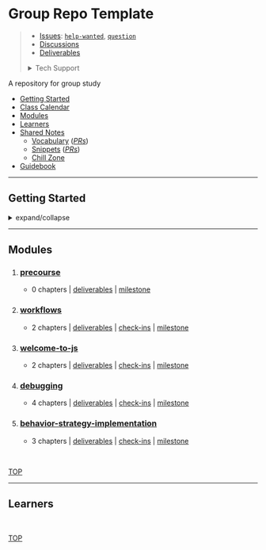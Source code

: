 <!-- BEGIN HEADER -->


# Group Repo Template

> - [Issues](https://github.com/school-as-code-testing/group-repo-template/issues): [`help-wanted`](https://github.com/school-as-code-testing/group-repo-template/issues?q=is%3Aopen+label%3Ahelp-wanted), [`question`](https://github.com/school-as-code-testing/group-repo-template/issues?q=is%3Aopen+label%3Aquestion)
> - [Discussions](https://github.com/school-as-code-testing/group-repo-template/discussions/)
> - [Deliverables](https://github.com/school-as-code-testing/group-repo-template/projects/1)
> <details>
> <summary>Tech Support</summary>
>
> [![Rubber Ducky](./assets/rubber-ducky.png)](https://rubberduckdebugging.com/)
>
>  </details>


<!-- END HEADER -->

A repository for group study

<!-- BEGIN TOC -->

- [Getting Started](#getting-started)
- [Class Calendar](#class-calendar)
- [Modules](#modules)
- [Learners](#learners)
- [Shared Notes](./shared-notes)
  - [Vocabulary](./vocabulary) (_[PRs](https://github.com/school-as-code-testing/group-repo-template/pulls?q=label%3Avocabulary)_)
  - [Snippets](./snippets) (_[PRs](https://github.com/school-as-code-testing/group-repo-template/pulls?q=label%3Asnippets)_)
  - [Chill Zone](./chill-zone)
- [Guidebook](./guidebook)

<!-- END TOC -->

---

## Getting Started

<!-- a guide to using this repository -->

<details>
<summary>expand/collapse</summary>
<br>

1. `git clone git@github.com:HackYourFutureBelgium/template-markdown.git`
2. `cd template-markdown`
3. `npm install`

## Code Quality Checks

- `npm run format`: Makes sure all the code in this repository is well-formatted
  (looks good).
- `npm run lint:ls`: Checks to make sure all folder and file names match the
  repository conventions.
- `npm run lint:md`: Will lint all of the Markdown files in this repository.
- `npm run lint:css`: Will lint all of the CSS files in this repository.
- `npm run validate:html`: Validates all HTML files in your project.
- `npm run spell-check`: Goes through all the files in this repository looking
  for words it doesn't recognize. Just because it says something is a mistake
  doesn't mean it is! It doesn't know every word in the world. You can add new
  correct words to the [./.cspell.json](./.cspell.json) file so they won't cause
  an error.
- `npm run accessibility -- ./path/to/file.html`: Runs an accessibility analysis
  on all HTML files in the given path and writes the report to
  `/accessibility_report`

## Continuous Integration (CI)

When you open a PR to `main`/`master` in your repository, GitHub will
automatically do a linting check on the code in this repository, you can see
this in the[./.github/workflows/lint.yml](./.github/workflows/lint.yml) file.

If the linting fails, you will not be able to merge the PR. You can double check
that your code will pass before pushing by running the code quality scripts
locally.

</details>

---

## Modules

<!-- BEGIN MODULES -->
  <ol start="1">

<li><h3><a href="https://github.com/hackyourfuturebelgium/precourse/.study" style="display: inline">precourse</a></h3>  <ul><li><p>    0 chapters   | <a href="https://github.com/school-as-code-testing/group-repo-template/projects/1?card_filter_query=label%3Adeliverable+milestone%3Aprecourse">deliverables</a>     | <a href="https://github.com/school-as-code-testing/group-repo-template/milestone/1">milestone</a>  </p></li></ul></li>
<li><h3><a href="https://github.com/hackyourfuturebelgium/workflows/.study" style="display: inline">workflows</a></h3>  <ul><li><p>    2 chapters   | <a href="https://github.com/school-as-code-testing/group-repo-template/projects/1?card_filter_query=label%3Adeliverable+milestone%3Aworkflows">deliverables</a>    | <a href="https://github.com/school-as-code-testing/group-repo-template/issues?q=milestone%3Aworkflows+label%3Acheck-in">check-ins</a>     | <a href="https://github.com/school-as-code-testing/group-repo-template/milestone/2">milestone</a> </p></li></ul></li>
<li><h3><a href="https://github.com/hackyourfuturebelgium/welcome-to-js/.study" style="display: inline">welcome-to-js</a></h3>  <ul><li><p>    2 chapters   | <a href="https://github.com/school-as-code-testing/group-repo-template/projects/1?card_filter_query=label%3Adeliverable+milestone%3Awelcome-to-js">deliverables</a>    | <a href="https://github.com/school-as-code-testing/group-repo-template/issues?q=milestone%3Awelcome-to-js+label%3Acheck-in">check-ins</a>     | <a href="https://github.com/school-as-code-testing/group-repo-template/milestone/5">milestone</a> </p></li></ul></li>
<li><h3><a href="https://github.com/hackyourfuturebelgium/debugging" style="display: inline">debugging</a></h3>  <ul><li><p>    4 chapters   | <a href="https://github.com/school-as-code-testing/group-repo-template/projects/1?card_filter_query=label%3Adeliverable+milestone%3Adebugging">deliverables</a>    | <a href="https://github.com/school-as-code-testing/group-repo-template/issues?q=milestone%3Adebugging+label%3Acheck-in">check-ins</a>     | <a href="https://github.com/school-as-code-testing/group-repo-template/milestone/6">milestone</a>  </p></li></ul></li>
<li><h3><a href="https://github.com/hackyourfuturebelgium/behavior-strategy-implementation/.study" style="display: inline">behavior-strategy-implementation</a></h3>  <ul><li><p>    3 chapters   | <a href="https://github.com/school-as-code-testing/group-repo-template/projects/1?card_filter_query=label%3Adeliverable+milestone%3Abehavior-strategy-implementation">deliverables</a>    | <a href="https://github.com/school-as-code-testing/group-repo-template/issues?q=milestone%3Abehavior-strategy-implementation+label%3Acheck-in">check-ins</a>     | <a href="https://github.com/school-as-code-testing/group-repo-template/milestone/7">milestone</a> </p></li></ul></li>
</ol><br>


[TOP](#group-repo-template)
<!-- END MODULES -->

---

## Learners

<!-- BEGIN LEARNERS -->
  <ul  style="list-style-type:none;">

</ul><br>


[TOP](#group-repo-template)
<!-- END LEARNERS -->
